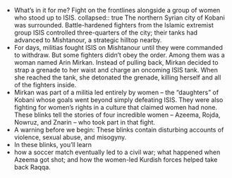 - What’s in it for me? Fight on the frontlines alongside a group of women who stood up to ISIS.
  collapsed:: true
  The northern Syrian city of Kobani was surrounded. Battle-hardened fighters from the Islamic extremist group ISIS controlled three-quarters of the city; their tanks had advanced to Mishtanour, a strategic hilltop nearby.
- For days, militias fought ISIS on Mishtanour until they were commanded to withdraw. But some fighters didn’t obey the order. Among them was a woman named Arin Mirkan. Instead of pulling back, Mirkan decided to strap a grenade to her waist and charge an oncoming ISIS tank. When she reached the tank, she detonated the grenade, killing herself and all of the fighters inside.
- Mirkan was part of a militia led entirely by women –⁠ the “daughters” of Kobani whose goals went beyond simply defeating ISIS. They were also fighting for women’s rights in a culture that claimed women had none. These blinks tell the stories of four incredible women –⁠ Azeema, Rojda, Nowruz, and Znarin –⁠ who took part in that fight.
- A warning before we begin: These blinks contain disturbing accounts of violence, sexual abuse, and misogyny.
- In these blinks, you’ll learn
- how a soccer match eventually led to a civil war;
  what happened when Azeema got shot; and
  how the women-led Kurdish forces helped take back Raqqa.